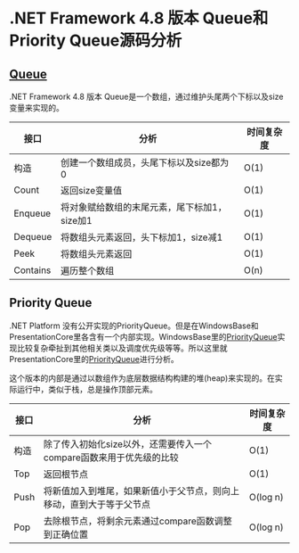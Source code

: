 # .NET Framework 4.8 版本 Queue和Priority Queue源码分析



## [Queue](https://referencesource.microsoft.com/#system/compmod/system/collections/generic/queue.cs,bd8dd1fa50192d7b)

.NET Framework 4.8 版本 Queue是一个数组，通过维护头尾两个下标以及size变量来实现的。

| 接口     | 分析                                         | 时间复杂度 |
| -------- | -------------------------------------------- | ---------- |
| 构造     | 创建一个数组成员，头尾下标以及size都为 0     | O(1)       |
| Count    | 返回size变量值                               | O(1)       |
| Enqueue  | 将对象赋给数组的末尾元素，尾下标加1，size加1 | O(1)       |
| Dequeue  | 将数组头元素返回，头下标加1，size减1         | O(1)       |
| Peek     | 将数组头元素返回                             | O(1)       |
| Contains | 遍历整个数组                                 | O(n)       |



## Priority Queue

.NET Platform 没有公开实现的PriorityQueue。但是在WindowsBase和PresentationCore里各含有一个内部实现。WindowsBase里的[PriorityQueue](https://referencesource.microsoft.com/#WindowsBase/Base/MS/Internal/PriorityQueue.cs)实现比较复杂牵扯到其他相关类以及调度优先级等等。所以这里就PresentationCore里的[PriorityQueue](https://referencesource.microsoft.com/#PresentationCore/Shared/MS/Internal/PriorityQueue.cs,3779854732f36d06)进行分析。

这个版本的内部是通过以数组作为底层数据结构构建的堆(heap)来实现的。在实际运行中，类似于栈，总是操作顶部元素。

| 接口 | 分析                                                         | 时间复杂度 |
| ---- | ------------------------------------------------------------ | ---------- |
| 构造 | 除了传入初始化size以外，还需要传入一个compare函数来用于优先级的比较 | O(1)       |
| Top  | 返回根节点                                                   | O(1)       |
| Push | 将新值加入到堆尾，如果新值小于父节点，则向上移动，直到大于等于父节点 | O(log n)   |
| Pop  | 去除根节点，将剩余元素通过compare函数调整到正确位置          | O(log n)   |

